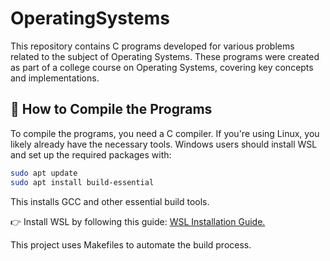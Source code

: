 # OperatingSystems
This repository contains C programs developed for various problems related to the subject of Operating Systems. These programs were created as part of a college course on Operating Systems, covering key concepts and implementations.

## 🔧 How to Compile the Programs
To compile the programs, you need a C compiler. If you're using Linux, you likely already have the necessary tools. Windows users should install WSL and set up the required packages with:
```bash
sudo apt update  
sudo apt install build-essential  
```
This installs GCC and other essential build tools.

👉 Install WSL by following this guide: [WSL Installation Guide.](https://learn.microsoft.com/en-us/windows/wsl/install)

This project uses Makefiles to automate the build process.
